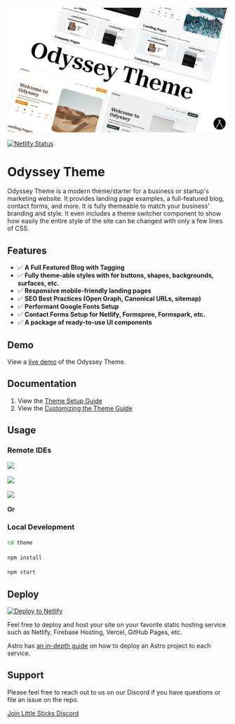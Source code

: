 <p align="center">
  <img src="assets/gh-banner.png" alt="Odyssey Theme Banner">
</p>

[![Netlify Status](https://api.netlify.com/api/v1/badges/9c5f2860-7adb-4b7d-91ad-9d13eda8bc46/deploy-status)](https://app.netlify.com/sites/odyssey-theme/deploys)

# Odyssey Theme

Odyssey Theme is a modern theme/starter for a business or startup's marketing website. It provides landing page examples, a full-featured blog, contact forms, and more. It is fully themeable to match your business' branding and style. It even includes a theme switcher component to show how easily the entire style of the site can be changed with only a few lines of CSS.

## Features

- ✅ **A Full Featured Blog with Tagging**
- ✅ **Fully theme-able styles with for buttons, shapes, backgrounds, surfaces, etc.**
- ✅ **Responsive mobile-friendly landing pages**
- ✅ **SEO Best Practices (Open Graph, Canonical URLs, sitemap)**
- ✅ **Performant Google Fonts Setup**
- ✅ **Contact Forms Setup for Netlify, Formspree, Formspark, etc.**
- ✅ **A package of ready-to-use UI components**

## Demo

View a [live demo](https://odyssey-theme.littlesticks.dev/) of the Odyssey Theme.

## Documentation

1. View the [Theme Setup Guide](https://odyssey-theme.littlesticks.dev/theme/theme-setup)
2. View the [Customizing the Theme Guide](https://odyssey-theme.littlesticks.dev/theme/customizing-odyssey)

## Usage

### Remote IDEs 

<p>
  <a href="https://stackblitz.com/github/littlesticksdev/odyssey-theme/tree/main/theme">
  <img src="https://developer.stackblitz.com/img/open_in_stackblitz.svg" height="36px" />
  </a>
</p>
<p>
  <a href="https://codesandbox.io/s/github/littlesticksdev/odyssey-theme/tree/main/theme">
  <img src="https://odyssey-theme.littlesticks.dev/assets/images/badges/open-in-codesandbox.svg" height="36px" />
  </a>
</p>
<p>
  <a href="https://gitpod.io/#https://github.com/littlesticksdev/odyssey-theme/tree/main/theme">
  <img src="https://odyssey-theme.littlesticks.dev/assets/images/badges/open-in-gitpod.svg" height="36px" />
  </a>
</p>

**Or**

### Local Development

```bash
cd theme

npm install

npm start
```

## Deploy

[![Deploy to Netlify](https://www.netlify.com/img/deploy/button.svg)](https://app.netlify.com/start/deploy?repository=https://github.com/littlesticksdev/odyssey-theme)

Feel free to deploy and host your site on your favorite static hosting service such as Netlify, Firebase Hosting, Vercel, GitHub Pages, etc.

Astro has [an in-depth guide](https://docs.astro.build/en/guides/deploy/) on how to deploy an Astro project to each service.

## Support

Please feel free to reach out to us on our Discord if you have questions or file an issue on the repo.

[Join Little Sticks Discord](https://littlesticks.dev/discord)